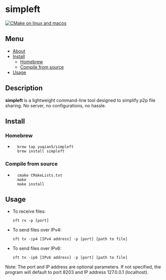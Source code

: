 # simpleft
[![CMake on linux and macos](https://github.com/yuqian5/simpleft/actions/workflows/cmake-multi-platform.yml/badge.svg?branch=master)](https://github.com/yuqian5/simpleft/actions/workflows/cmake-multi-platform.yml)

## Menu
- [About](#description)
- [Install](#install)
    - [Homebrew](#homebrew)
    - [Compile from source](#compile-from-source)
- [Usage](#usage)

## Description
**simpleft** is a lightweight command-line tool designed to simplify p2p file sharing. No server, no configurations, no hassle.

## Install
### Homebrew
* 
        brew tap yuqian5/simpleft
        brew install simpleft

### Compile from source
* 
        cmake CMakeLists.txt
        make
        make install

## Usage
- To receive files:
    ```
    sft rx -p [port]
    ```
- To send files over IPv4:
    ```
    sft tx -ip4 [IPv4 address] -p [port] [path to file]
    ```
- To send files over IPv6:
    ```
    sft tx -ip6 [IPv6 address] -p [port] [path to file]
    ```

Note: The port and IP address are optional parameters. If not specified, the program will default to port 8203 and IP address 127.0.0.1 (localhost).

